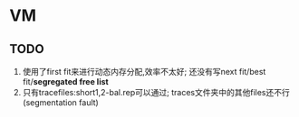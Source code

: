 # VM

## TODO
1. 使用了first fit来进行动态内存分配,效率不太好; 还没有写next fit/best fit/**segregated free list**
2. 只有tracefiles:short1,2-bal.rep可以通过; traces文件夹中的其他files还不行(segmentation fault) 